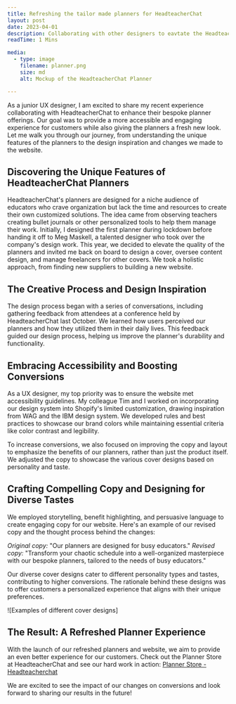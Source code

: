 ```yaml
---
title: Refreshing the tailor made planners for HeadteacherChat
layout: post
date: 2023-04-01
description: Collaborating with other designers to eavtate the HeadteacherChat planners
readTime: 1 Mins

media:
  - type: image
    filename: planner.png
    size: md
    alt: Mockup of the HeadteacherChat Planner

---
```


As a junior UX designer, I am excited to share my recent experience collaborating with HeadteacherChat to enhance their bespoke planner offerings. Our goal was to provide a more accessible and engaging experience for customers while also giving the planners a fresh new look. Let me walk you through our journey, from understanding the unique features of the planners to the design inspiration and changes we made to the website.

## Discovering the Unique Features of HeadteacherChat Planners

HeadteacherChat's planners are designed for a niche audience of educators who crave organization but lack the time and resources to create their own customized solutions. The idea came from observing teachers creating bullet journals or other personalized tools to help them manage their work. Initially, I designed the first planner during lockdown before handing it off to Meg Maskell, a talented designer who took over the company's design work. This year, we decided to elevate the quality of the planners and invited me back on board to design a cover, oversee content design, and manage freelancers for other covers. We took a holistic approach, from finding new suppliers to building a new website.

## The Creative Process and Design Inspiration

The design process began with a series of conversations, including gathering feedback from attendees at a conference held by HeadteacherChat last October. We learned how users perceived our planners and how they utilized them in their daily lives. This feedback guided our design process, helping us improve the planner's durability and functionality.

## Embracing Accessibility and Boosting Conversions

As a UX designer, my top priority was to ensure the website met accessibility guidelines. My colleague Tim and I worked on incorporating our design system into Shopify's limited customization, drawing inspiration from WAG and the IBM design system. We developed rules and best practices to showcase our brand colors while maintaining essential criteria like color contrast and legibility.

To increase conversions, we also focused on improving the copy and layout to emphasize the benefits of our planners, rather than just the product itself. We adjusted the copy to showcase the various cover designs based on personality and taste.

## Crafting Compelling Copy and Designing for Diverse Tastes

We employed storytelling, benefit highlighting, and persuasive language to create engaging copy for our website. Here's an example of our revised copy and the thought process behind the changes:

_Original copy:_ "Our planners are designed for busy educators." _Revised copy:_ "Transform your chaotic schedule into a well-organized masterpiece with our bespoke planners, tailored to the needs of busy educators."

Our diverse cover designs cater to different personality types and tastes, contributing to higher conversions. The rationale behind these designs was to offer customers a personalized experience that aligns with their unique preferences.

![Examples of different cover designs]

## The Result: A Refreshed Planner Experience

With the launch of our refreshed planners and website, we aim to provide an even better experience for our customers. Check out the Planner Store at HeadteacherChat and see our hard work in action: [Planner Store - Headteacherchat](https://shop.headteachers.org/)

We are excited to see the impact of our changes on conversions and look forward to sharing our results in the future!
